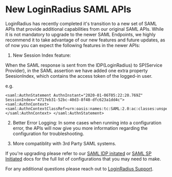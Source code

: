 # New LoginRadius SAML APIs

LoginRadius has recently completed it's transition to a new set of SAML APIs that provide additional capabilities from our original SAML APIs.
While it is not mandatory to upgrade to the newer SAML Endpoints, we highly recommend it to take advantage of our new features and future updates, as of now you can expect the following features in the newer APIs:

1) New Session Index feature:

When the SAML response is sent from the IDP(LoginRadius) to SP(Service Provider), in the SAML assertion we have added one extra property SeesionIndex, which contains the access token of the logged-in user.

e.g.

```
<saml:AuthnStatement AuthnInstant="2020-01-06T05:22:20.769Z" SessionIndex="4717eb31-52bc-40d3-8f48-dfc623a1dd4c"> <saml:AuthnContext> <saml:AuthnContextClassRef>urn:oasis:names:tc:SAML:2.0:ac:classes:unspecified</saml:AuthnContextClassRef> </saml:AuthnContext> </saml:AuthnStatement>
```

2) Better Error Logging: In some cases when running into a configuration error, the APIs will now give you more information regarding the configuration for troubleshooting.

3) More compatiblity with 3rd Party SAML systems.

If you're upgrading please refer to our [SAML IDP initated](https://www.loginradius.com/legacy/docs/single-sign-on/tutorial/federated-sso/saml/idp-initiated/) or [SAML SP Initiated](https://www.loginradius.com/legacy/docs/single-sign-on/tutorial/federated-sso/saml/sp-initiated/) docs for the full list of configurations that you may need to make.


For any additional questions please reach out to [LoginRadius Support](https://adminconsole.loginradius.com/support/tickets/open-a-new-ticket).

